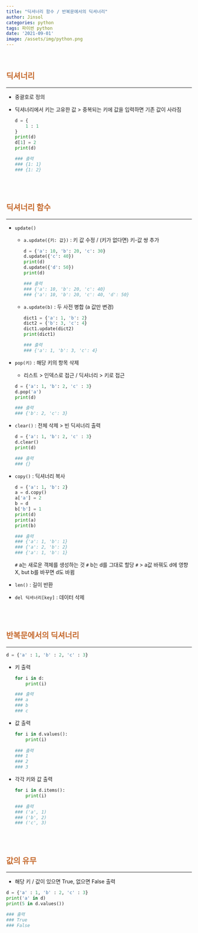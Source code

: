 ```yaml
---
title: "딕셔너리 함수 / 반복문에서의 딕셔너리"
author: Jinsol
categories: python
tags: 파이썬 python
date: '2021-09-01'
image: /assets/img/python.png
---
```


<br>

## <span style="color:#c66b2f">딕셔너리</span>
<hr>

- 중괄호로 정의

- 딕셔너리에서 키는 고유한 값 > 중복되는 키에 값을 입력하면 기존 값이 사라짐

    ```python
    d = {
        1 : 1
    }
    print(d)
    d[1] = 2
    print(d)

    ### 출력
    ### {1: 1}
    ### {1: 2}
    ```
       
<br><br>

## <span style="color:#c66b2f">딕셔너리 함수</span>
<hr>

- `update()`

    - `a.update({키: 값})` : 키 값 수정 / (키가 없다면) 키-값 쌍 추가 

        ```python
        d = {'a': 10, 'b': 20, 'c': 30}
        d.update({'c': 40})
        print(d)
        d.update({'d': 50})
        print(d)

        ### 출력
        ### {'a': 10, 'b': 20, 'c': 40}
        ### {'a': 10, 'b': 20, 'c': 40, 'd': 50}
        ```

    - `a.update(b)` : 두 사전 병합 (a 값만 변경)

        ```python
        dict1 = {'a': 1, 'b': 2}
        dict2 = {'b': 3, 'c': 4}
        dict1.update(dict2)
        print(dict1)

        ### 출력
        ### {'a': 1, 'b': 3, 'c': 4}
        ```

- `pop(키)` : 해당 키의 항목 삭제
    - 리스트 > 인덱스로 접근 / 딕셔너리 > 키로 접근

    ```python
    d = {'a': 1, 'b': 2, 'c' : 3}
    d.pop('a')
    print(d)

    ### 출력
    ### {'b': 2, 'c': 3}
    ```

- `clear()` : 전체 삭제 > 빈 딕셔너리 출력

    ```python
    d = {'a': 1, 'b': 2, 'c' : 3}
    d.clear()
    print(d)

    ### 출력
    ### {}
    ```

- `copy()` : 딕셔너리 복사

    ```python
    d = {'a': 1, 'b': 2}
    a = d.copy()
    a['a'] = 2
    b = d
    b['b'] = 1
    print(d)
    print(a)
    print(b)

    ### 출력
    ### {'a': 1, 'b': 1}
    ### {'a': 2, 'b': 2}
    ### {'a': 1, 'b': 1}
    ```

    `#` a는 새로운 객체를 생성하는 것
    `#` b는 d를 그대로 할당
    `#` > a값 바꿔도 d에 영향 X, but b를 바꾸면 d도 바뀜

- `len()` : 길이 반환

- `del 딕셔너리[key]` : 데이터 삭제
          
<br><br>

## <span style="color:#c66b2f">반복문에서의 딕셔너리</span>
<hr>

```python
d = {'a' : 1, 'b' : 2, 'c' : 3}
```

- 키 출력

    ```python
    for i in d:
        print(i)

    ### 출력
    ### a
    ### b
    ### c
    ```

- 값 출력

    ```python
    for i in d.values():
        print(i)
            
    ### 출력
    ### 1
    ### 2
    ### 3
    ```

- 각각 키와 값 출력

    ```python
    for i in d.items():
        print(i)

    ### 출력
    ### ('a', 1)
    ### ('b', 2)
    ### ('c', 3)
    ```
             
<br><br>

## <span style="color:#c66b2f">값의 유무</span>
<hr>

- 해당 키 / 값이 있으면 True, 없으면 False 출력

```python
d = {'a' : 1, 'b' : 2, 'c' : 3}
print('a' in d)
print(5 in d.values())

### 출력
### True
### False
```